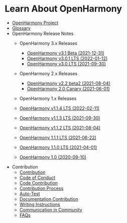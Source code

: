 # Learn About OpenHarmony

- [OpenHarmony Project](OpenHarmony-Overview.md)
- [Glossary](glossary.md)
- OpenHarmony Release Notes
  - OpenHarmony 3.x Releases
    -   [OpenHarmony v3.1 Beta (2021-12-31)](release-notes/OpenHarmony-v3.1-beta.md)
    -   [OpenHarmony v3.0.1 LTS (2022-01-12)](release-notes/OpenHarmony-v3.0.1-LTS.md)
    -   [OpenHarmony v3.0 LTS (2021-09-30)](release-notes/OpenHarmony-v3.0-LTS.md)

  - OpenHarmony 2.x Releases
    -   [OpenHarmony v2.2 beta2 (2021-08-04)](release-notes/OpenHarmony-v2.2-beta2.md)
    -   [OpenHarmony 2.0 Canary (2021-06-01)](release-notes/OpenHarmony-2-0-Canary.md)

  -  OpenHarmony 1.x Releases
    -   [OpenHarmony v1.1.4 LTS (2022-02-11)](release-notes/OpenHarmony-v1-1-4-LTS.md)
    -   [OpenHarmony v1.1.3 LTS (2021-09-30)](release-notes/OpenHarmony-v1-1-3-LTS.md)
    -   [OpenHarmony v1.1.2 LTS (2021-08-04)](release-notes/OpenHarmony-v1.1.2-LTS.md)
    -   [OpenHarmony 1.1.1 LTS (2021-06-22)](release-notes/OpenHarmony-1-1-1-LTS.md)
    -   [OpenHarmony 1.1.0 LTS (2021-04-01)](release-notes/OpenHarmony-1-1-0-LTS.md)
    -   [OpenHarmony 1.0 (2020-09-10)](release-notes/OpenHarmony-1-0.md)
- Contribution
  - [Contribution](contribute/contribution.md)
  - [Code of Conduct](contribute/code-of-conduct.md)
  - [Code Contribution](contribute/code-contribution.md)
  - [Contribution Process](contribute/contribution-process.md)
  - [Auto-Test](readme/test_subsystem.md)
  - [Documentation Contribution](contribute/documentation-contribution.md)
  - [Writing Instructions](contribute/writing-instructions.md)
  - [Communication in Community](contribute/communication-in-community.md)
  - [FAQs](contribute/FAQ.md)